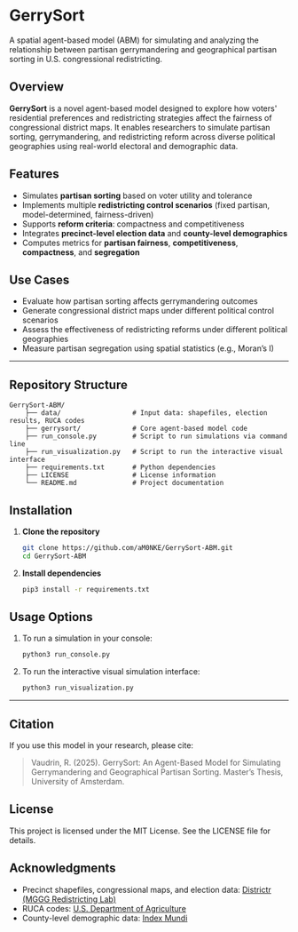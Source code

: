 # GerrySort
A spatial agent-based model (ABM) for simulating and analyzing the relationship between partisan gerrymandering and geographical partisan sorting in U.S. congressional redistricting.

## Overview  
**GerrySort** is a novel agent-based model designed to explore how voters' residential preferences and redistricting strategies affect the fairness of congressional district maps. It enables researchers to simulate partisan sorting, gerrymandering, and redistricting reform across diverse political geographies using real-world electoral and demographic data.

## Features  
- Simulates **partisan sorting** based on voter utility and tolerance  
- Implements multiple **redistricting control scenarios** (fixed partisan, model-determined, fairness-driven)   
- Supports **reform criteria**: compactness and competitiveness  
- Integrates **precinct-level election data** and **county-level demographics**  
- Computes metrics for **partisan fairness**, **competitiveness**, **compactness**, and **segregation**  

## Use Cases  
- Evaluate how partisan sorting affects gerrymandering outcomes  
- Generate congressional district maps under different political control scenarios 
- Assess the effectiveness of redistricting reforms under different political geographies  
- Measure partisan segregation using spatial statistics (e.g., Moran’s I)  

---

## Repository Structure 
<pre lang="markdown">
<code>GerrySort-ABM/ 
    ├── data/                  # Input data: shapefiles, election results, RUCA codes
    ├── gerrysort/             # Core agent-based model code
    ├── run_console.py         # Script to run simulations via command line
    ├── run_visualization.py   # Script to run the interactive visual interface
    ├── requirements.txt       # Python dependencies
    ├── LICENSE                # License information
    └── README.md              # Project documentation
</code></pre>

## Installation  
1. **Clone the repository**
   ```bash
   git clone https://github.com/aM0NKE/GerrySort-ABM.git
   cd GerrySort-ABM
   ```

2. **Install dependencies**
    ```bash
    pip3 install -r requirements.txt
    ```

## Usage Options  
1. To run a simulation in your console:
    ```bash
    python3 run_console.py
    ```

2. To run the interactive visual simulation interface:
    ```bash
    python3 run_visualization.py
    ```
---

## Citation
If you use this model in your research, please cite:
> Vaudrin, R. (2025). GerrySort: An Agent-Based Model for Simulating Gerrymandering and Geographical Partisan Sorting. Master’s Thesis, University of Amsterdam.

## License
This project is licensed under the MIT License. See the LICENSE file for details.

## Acknowledgments
- Precinct shapefiles, congressional maps, and election data: [Districtr (MGGG Redistricting Lab)](https://districtr.org)
- RUCA codes: [U.S. Department of Agriculture](https://www.ers.usda.gov/data-products/rural-urban-commuting-area-codes)
- County-level demographic data: [Index Mundi](https://www.indexmundi.com/facts/united-states/quick-facts/all-states/)